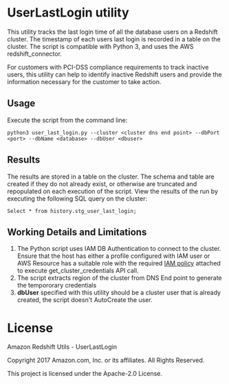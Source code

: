 # UserLastLogin utility
This utility tracks the last login time of all the database users on a Redshift cluster. The timestamp of each users last login is recorded in a table on the cluster. The script is compatible with Python 3, and uses the AWS redshift_connector.

For customers with PCI-DSS compliance requirements to track inactive users, this utility can help to identify inactive Redshift users and provide the information necessary for the customer to take action. 

## Usage

Execute the script from the command line:
 
```
python3 user_last_login.py --cluster <cluster dns end point> --dbPort <port> --dbName <database> --dbUser <dbuser>
``` 


## Results

The results are stored in a table on the cluster. The schema and table are created if they do not already exist, or otherwise are truncated and repopulated on each execution of the script. View the results of the run by executing the following SQL query on the cluster:

```
Select * from history.stg_user_last_login;
```

## Working Details and Limitations 
1. The Python script uses IAM DB Authentication to connect to the cluster. Ensure that the host has either a profile configured with IAM user or AWS Resource has a suitable role with the required [IAM policy](https://docs.aws.amazon.com/redshift/latest/mgmt/generating-iam-credentials-role-permissions.html) attached to execute get_cluster_credentials API call. 
2. The script extracts region of the cluster from DNS End point to generate the tempororary credentials
3. **dbUser** specified with this utility should be a cluster user that is already created, the script doesn't AutoCreate the user. 

# License
Amazon Redshift Utils - UserLastLogin

Copyright 2017 Amazon.com, Inc. or its affiliates. All Rights Reserved.

This project is licensed under the Apache-2.0 License.
